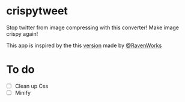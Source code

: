 # crispytweet
Stop twitter from image compressing with this converter! Make image crispy again!

This app is inspired by the this [version](http://ravenworks.ca/twitimagefix/) made by [@RavenWorks](https://twitter.com/ravenworks)

# To do
- [ ] Clean up Css
- [ ] Minify
